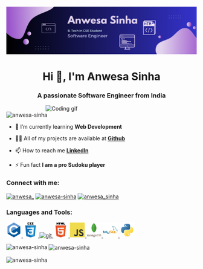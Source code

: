 ![logo](https://github.com/anwesa-sinha/anwesa-sinha/blob/main/personal%20banner.png)
<h1 align="center">Hi 👋, I'm Anwesa Sinha</h1>
<h3 align="center">A passionate Software Engineer from India</h3>

<img align="right" alt="Coding gif" width="400" src="https://mir-s3-cdn-cf.behance.net/project_modules/disp/601014116770475.6068beff4640a.gif">

<p align="left"> <img src="https://komarev.com/ghpvc/?username=anwesa-sinha&label=Profile%20views&color=0e75b6&style=flat" alt="anwesa-sinha" /> </p>

- 🌱 I’m currently learning **Web Development**

- 👨‍💻 All of my projects are available at **[Github](https://github.com/anwesa-sinha?tab=repositories)**

- 📫 How to reach me **[LinkedIn](https://www.linkedin.com/in/anwesa-sinha-035168229/)**

- ⚡ Fun fact **I am a pro Sudoku player**

<h3 align="left">Connect with me:</h3>
<p align="left">
<a href="https://twitter.com/anwesa_" target="blank"><img align="center" src="https://raw.githubusercontent.com/rahuldkjain/github-profile-readme-generator/master/src/images/icons/Social/twitter.svg" alt="anwesa_" height="30" width="40" /></a>
<a href="https://linkedin.com/in/anwesa-sinha" target="blank"><img align="center" src="https://raw.githubusercontent.com/rahuldkjain/github-profile-readme-generator/master/src/images/icons/Social/linked-in-alt.svg" alt="anwesa-sinha" height="30" width="40" /></a>
<a href="https://instagram.com/anwesa_sinha" target="blank"><img align="center" src="https://raw.githubusercontent.com/rahuldkjain/github-profile-readme-generator/master/src/images/icons/Social/instagram.svg" alt="anwesa_sinha" height="30" width="40" /></a>
</p>

<h3 align="left">Languages and Tools:</h3>
<p align="left"> <a href="https://www.cprogramming.com/" target="_blank" rel="noreferrer"> <img src="https://raw.githubusercontent.com/devicons/devicon/master/icons/c/c-original.svg" alt="c" width="40" height="40"/> </a> <a href="https://www.w3schools.com/css/" target="_blank" rel="noreferrer"> <img src="https://raw.githubusercontent.com/devicons/devicon/master/icons/css3/css3-original-wordmark.svg" alt="css3" width="40" height="40"/> </a> <a href="https://git-scm.com/" target="_blank" rel="noreferrer"> <img src="https://www.vectorlogo.zone/logos/git-scm/git-scm-icon.svg" alt="git" width="40" height="40"/> </a> <a href="https://www.w3.org/html/" target="_blank" rel="noreferrer"> <img src="https://raw.githubusercontent.com/devicons/devicon/master/icons/html5/html5-original-wordmark.svg" alt="html5" width="40" height="40"/> </a> <a href="https://developer.mozilla.org/en-US/docs/Web/JavaScript" target="_blank" rel="noreferrer"> <img src="https://raw.githubusercontent.com/devicons/devicon/master/icons/javascript/javascript-original.svg" alt="javascript" width="40" height="40"/> </a> <a href="https://www.mongodb.com/" target="_blank" rel="noreferrer"> <img src="https://raw.githubusercontent.com/devicons/devicon/master/icons/mongodb/mongodb-original-wordmark.svg" alt="mongodb" width="40" height="40"/> </a> <a href="https://www.mysql.com/" target="_blank" rel="noreferrer"> <img src="https://raw.githubusercontent.com/devicons/devicon/master/icons/mysql/mysql-original-wordmark.svg" alt="mysql" width="40" height="40"/> </a> <a href="https://www.python.org" target="_blank" rel="noreferrer"> <img src="https://raw.githubusercontent.com/devicons/devicon/master/icons/python/python-original.svg" alt="python" width="40" height="40"/> </a> </p>

<p><img align="left" src="https://github-readme-stats.vercel.app/api/top-langs?username=anwesa-sinha&show_icons=true&locale=en&layout=compact" alt="anwesa-sinha" /></p>

<p>&nbsp;<img align="center" src="https://github-readme-stats.vercel.app/api?username=anwesa-sinha&show_icons=true&locale=en" alt="anwesa-sinha" /></p>

<p><img align="center" src="https://github-readme-streak-stats.herokuapp.com/?user=anwesa-sinha&" alt="anwesa-sinha" /></p>
